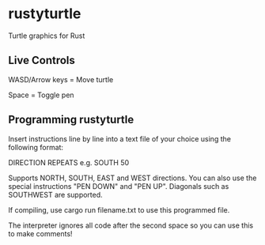 # rustyturtle
Turtle graphics for Rust

## Live Controls
WASD/Arrow keys = Move turtle

Space = Toggle pen

## Programming rustyturtle
Insert instructions line by line into a text file of your choice using the following format:

DIRECTION REPEATS e.g. SOUTH 50


Supports NORTH, SOUTH, EAST and WEST directions. You can also use the special instructions "PEN DOWN" and "PEN UP". Diagonals such as SOUTHWEST are supported.


If compiling, use cargo run filename.txt to use this programmed file.


The interpreter ignores all code after the second space so you can use this to make comments!